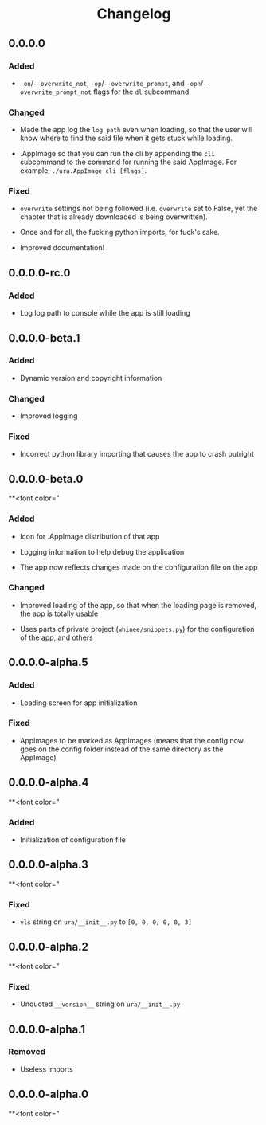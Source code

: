 <h1 align="center" style="font-weight: bold">
    Changelog
</h1>

<h2 id="0-0-0-0-3-0">0.0.0.0</h2>

<h3 id="0-0-0-0-3-0-added">Added</h3>

- `-on`/`--overwrite_not`, `-op`/`--overwrite_prompt`, and `-opn`/`--overwrite_prompt_not` flags for the `dl` subcommand.

<h3 id="0-0-0-0-3-0-changed">Changed</h3>

- Made the app log the `log path` even when loading, so that the user will know where to find the said file when it gets stuck while loading.

- .AppImage so that you can run the cli by appending the `cli` subcommand to the command for running the said AppImage. For example, `./ura.AppImage cli [flags]`.

<h3 id="0-0-0-0-3-0-fixed">Fixed</h3>

- `overwrite` settings not being followed (i.e. `overwrite` set to False, yet the chapter that is already downloaded is being overwritten).

- Once and for all, the fucking python imports, for fuck's sake.

- Improved documentation!

<h2 id="0-0-0-0-2-0">0.0.0.0-rc.0</h2>

<h3 id="0-0-0-0-2-0-added">Added</h3>

- Log log path to console while the app is still loading

<h2 id="0-0-0-0-1-1">0.0.0.0-beta.1</h2>

<h3 id="0-0-0-0-1-1-added">Added</h3>

- Dynamic version and copyright information

<h3 id="0-0-0-0-1-1-changed">Changed</h3>

- Improved logging

<h3 id="0-0-0-0-1-1-fixed">Fixed</h3>

- Incorrect python library importing that causes the app to crash outright

<h2 id="0-0-0-0-1-0">0.0.0.0-beta.0</h2>

\*\*\<font color="

<h3 id="0-0-0-0-1-0-added">Added</h3>

- Icon for .AppImage distribution of that app

- Logging information to help debug the application

- The app now reflects changes made on the configuration file on the app

<h3 id="0-0-0-0-1-0-changed">Changed</h3>

- Improved loading of the app, so that when the loading page is removed, the app is totally usable

- Uses parts of private project (`whinee/snippets.py`) for the configuration of the app, and others

<h2 id="0-0-0-0-0-5">0.0.0.0-alpha.5</h2>

<h3 id="0-0-0-0-0-5-added">Added</h3>

- Loading screen for app initialization

<h3 id="0-0-0-0-0-5-fixed">Fixed</h3>

- AppImages to be marked as AppImages (means that the config now goes on the config folder instead of the same directory as the AppImage)

<h2 id="0-0-0-0-0-4">0.0.0.0-alpha.4</h2>

\*\*\<font color="

<h3 id="0-0-0-0-0-4-added">Added</h3>

- Initialization of configuration file

<h2 id="0-0-0-0-0-3">0.0.0.0-alpha.3</h2>

\*\*\<font color="

<h3 id="0-0-0-0-0-3-fixed">Fixed</h3>

- `vls` string on `ura/__init__.py` to `[0, 0, 0, 0, 0, 3]`

<h2 id="0-0-0-0-0-2">0.0.0.0-alpha.2</h2>

\*\*\<font color="

<h3 id="0-0-0-0-0-2-fixed">Fixed</h3>

- Unquoted `__version__` string on `ura/__init__.py`

<h2 id="0-0-0-0-0-1">0.0.0.0-alpha.1</h2>

<h3 id="0-0-0-0-0-1-removed">Removed</h3>

- Useless imports

<h2 id="0-0-0-0-0-0">0.0.0.0-alpha.0</h2>

\*\*\<font color="
